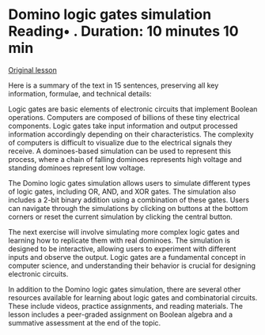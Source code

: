 # Domino logic gates simulation Reading• . Duration: 10 minutes 10 min

[Original lesson](https://www.coursera.org/learn/uol-discrete-mathematics/supplement/3GYVz/domino-logic-gates-simulation)

Here is a summary of the text in 15 sentences, preserving all key information, formulae, and technical details:

Logic gates are basic elements of electronic circuits that implement Boolean operations. Computers are composed of billions of these tiny electrical components. Logic gates take input information and output processed information accordingly depending on their characteristics. The complexity of computers is difficult to visualize due to the electrical signals they receive. A dominoes-based simulation can be used to represent this process, where a chain of falling dominoes represents high voltage and standing dominoes represent low voltage.

The Domino logic gates simulation allows users to simulate different types of logic gates, including OR, AND, and XOR gates. The simulation also includes a 2-bit binary addition using a combination of these gates. Users can navigate through the simulations by clicking on buttons at the bottom corners or reset the current simulation by clicking the central button.

The next exercise will involve simulating more complex logic gates and learning how to replicate them with real dominoes. The simulation is designed to be interactive, allowing users to experiment with different inputs and observe the output. Logic gates are a fundamental concept in computer science, and understanding their behavior is crucial for designing electronic circuits.

In addition to the Domino logic gates simulation, there are several other resources available for learning about logic gates and combinatorial circuits. These include videos, practice assignments, and reading materials. The lesson includes a peer-graded assignment on Boolean algebra and a summative assessment at the end of the topic.


